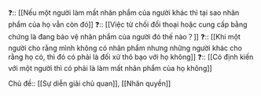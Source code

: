❓:: [[Nếu một người làm mất nhân phẩm của người khác thì tại sao nhân phẩm của họ vẫn còn đó]]
❓:: [[Việc từ chối đối thoại hoặc cung cấp bằng chứng là đang bảo vệ nhân phẩm của người đó thế nào？]]
❓:: [[Khi một người cho rằng mình không có nhân phẩm nhưng những người khác cho rằng họ có, thì đó có phải là đối xử thô bạo với họ không]]
❓:: [[Có định kiến với một người thì có phải là làm mất nhân phẩm của họ không]]

Chủ đề:: [[Sự diễn giải chủ quan]], [[Nhân quyền]]